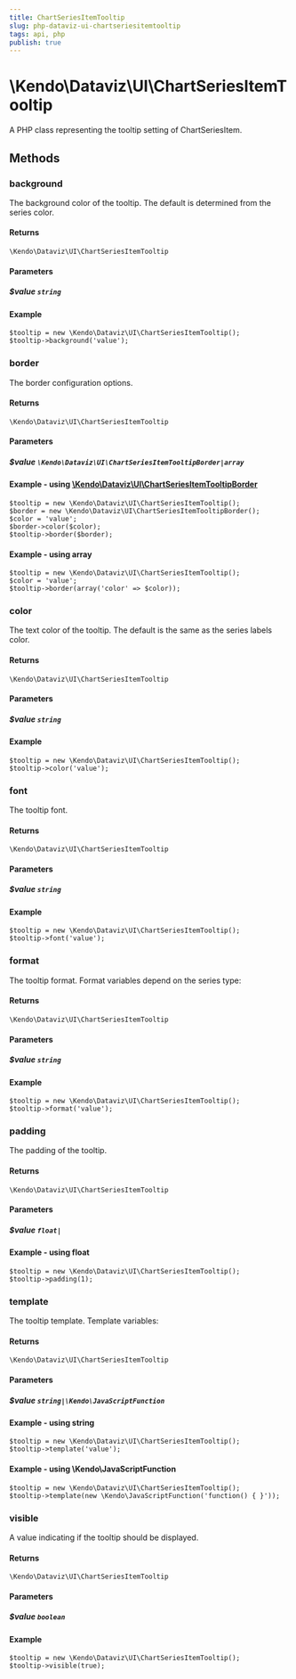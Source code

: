 ```yaml
---
title: ChartSeriesItemTooltip
slug: php-dataviz-ui-chartseriesitemtooltip
tags: api, php
publish: true
---
```


# \Kendo\Dataviz\UI\ChartSeriesItemTooltip

A PHP class representing the tooltip setting of ChartSeriesItem.


## Methods

### background
The background color of the tooltip. The default is determined from the series color.

#### Returns
`\Kendo\Dataviz\UI\ChartSeriesItemTooltip`

#### Parameters

##### $value `string`



#### Example 
    $tooltip = new \Kendo\Dataviz\UI\ChartSeriesItemTooltip();
    $tooltip->background('value');

### border

The border configuration options.

#### Returns
`\Kendo\Dataviz\UI\ChartSeriesItemTooltip`

#### Parameters

##### $value `\Kendo\Dataviz\UI\ChartSeriesItemTooltipBorder|array`


#### Example - using [\Kendo\Dataviz\UI\ChartSeriesItemTooltipBorder](/api/wrappers/php/Kendo/Dataviz/UI/ChartSeriesItemTooltipBorder)

    $tooltip = new \Kendo\Dataviz\UI\ChartSeriesItemTooltip();
    $border = new \Kendo\Dataviz\UI\ChartSeriesItemTooltipBorder();
    $color = 'value';
    $border->color($color);
    $tooltip->border($border);

#### Example - using array

    $tooltip = new \Kendo\Dataviz\UI\ChartSeriesItemTooltip();
    $color = 'value';
    $tooltip->border(array('color' => $color));

### color
The text color of the tooltip. The default is the same as the series labels color.

#### Returns
`\Kendo\Dataviz\UI\ChartSeriesItemTooltip`

#### Parameters

##### $value `string`



#### Example 
    $tooltip = new \Kendo\Dataviz\UI\ChartSeriesItemTooltip();
    $tooltip->color('value');

### font
The tooltip font.

#### Returns
`\Kendo\Dataviz\UI\ChartSeriesItemTooltip`

#### Parameters

##### $value `string`



#### Example 
    $tooltip = new \Kendo\Dataviz\UI\ChartSeriesItemTooltip();
    $tooltip->font('value');

### format
The tooltip format. Format variables depend on the series type:

#### Returns
`\Kendo\Dataviz\UI\ChartSeriesItemTooltip`

#### Parameters

##### $value `string`



#### Example 
    $tooltip = new \Kendo\Dataviz\UI\ChartSeriesItemTooltip();
    $tooltip->format('value');

### padding
The padding of the tooltip.

#### Returns
`\Kendo\Dataviz\UI\ChartSeriesItemTooltip`

#### Parameters

##### $value `float|`



#### Example  - using float
    $tooltip = new \Kendo\Dataviz\UI\ChartSeriesItemTooltip();
    $tooltip->padding(1);

### template
The tooltip template.
Template variables:

#### Returns
`\Kendo\Dataviz\UI\ChartSeriesItemTooltip`

#### Parameters

##### $value `string|\Kendo\JavaScriptFunction`



#### Example  - using string
    $tooltip = new \Kendo\Dataviz\UI\ChartSeriesItemTooltip();
    $tooltip->template('value');

#### Example  - using \Kendo\JavaScriptFunction
    $tooltip = new \Kendo\Dataviz\UI\ChartSeriesItemTooltip();
    $tooltip->template(new \Kendo\JavaScriptFunction('function() { }'));

### visible
A value indicating if the tooltip should be displayed.

#### Returns
`\Kendo\Dataviz\UI\ChartSeriesItemTooltip`

#### Parameters

##### $value `boolean`



#### Example 
    $tooltip = new \Kendo\Dataviz\UI\ChartSeriesItemTooltip();
    $tooltip->visible(true);

